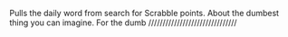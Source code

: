 Pulls the daily word from search for Scrabble points. About the dumbest thing you can imagine. For the dumb ///////////////////////////////
